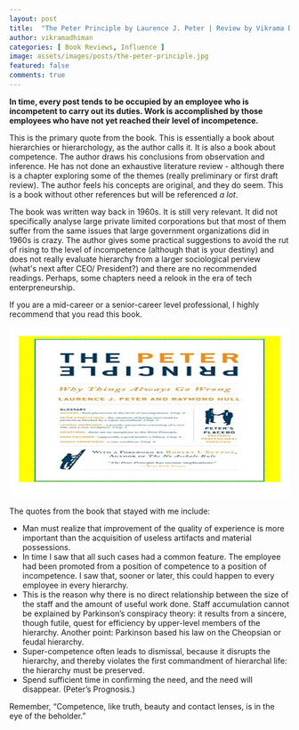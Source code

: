 ```yaml
---
layout: post
title:  "The Peter Principle by Laurence J. Peter | Review by Vikrama Dhiman"
author: vikramadhiman
categories: [ Book Reviews, Influence ]
image: assets/images/posts/the-peter-principle.jpg
featured: false
comments: true
---
```

<strong>In time, every post tends to be occupied by an employee who is incompetent to carry out its duties. Work is accomplished by those employees who have not yet reached their level of incompetence.</strong>

This is the primary quote from the book. This is essentially a book about hierarchies or hierarchology, as the author calls it. It is also a book about competence. The author draws his conclusions from observation and inference. He has not done an exhaustive literature review - although there is a chapter exploring some of the themes (really preliminary or first draft review). The author feels his concepts are original, and they do seem. This is a book without other references but will be referenced *a lot*.

The book was written way back in 1960s. It is still very relevant. It did not specifically analyse large private limited corporations but that most of them suffer from the same issues that large government organizations did in 1960s is crazy. The author gives some practical suggestions to avoid the rut of rising to the level of incompetence (although that is your destiny) and does not really evaluate hierarchy from a larger sociological perview (what's next after CEO/ President?) and there are no recommended readings. Perhaps, some chapters need a relook in the era of tech enterpreneurship. 

If you are a mid-career or a senior-career level professional, I highly recommend that you read this book.

<img src="/assets/images/posts/the-peter-principle-2.jpg" title="The Peter Principle"/>

The quotes from the book that stayed with me include:

<ul>
	<li>Man must realize that improvement of the quality of experience is more important than the acquisition of useless artifacts and material possessions.</li>
	<li>In time I saw that all such cases had a common feature. The employee had been promoted from a position of competence to a position of incompetence. I saw that, sooner or later, this could happen to every employee in every hierarchy.</li>
	<li>This is the reason why there is no direct relationship between the size of the staff and the amount of useful work done. Staff accumulation cannot be explained by Parkinson’s conspiracy theory: it results from a sincere, though futile, quest for efficiency by upper-level members of the hierarchy. Another point: Parkinson based his law on the Cheopsian or feudal hierarchy.</li>
	<li>Super-competence often leads to dismissal, because it disrupts the hierarchy, and thereby violates the first commandment of hierarchal life: the hierarchy must be preserved.</li>
	<li>Spend sufficient time in confirming the need, and the need will disappear. (Peter’s Prognosis.)</li>
</ul>

Remember, “Competence, like truth, beauty and contact lenses, is in the eye of the beholder.”